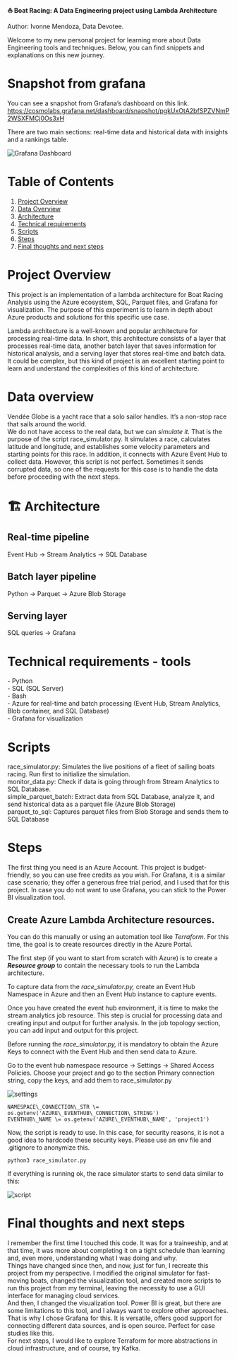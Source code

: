 **⛵ Boat Racing: A Data Engineering project using Lambda Architecture**

Author: Ivonne Mendoza, Data Devotee.

Welcome to my new personal project for learning more about Data Engineering tools and techniques. Below, you can find snippets and explanations on this new journey.

# **Snapshot from grafana**

You can see a snapshot from Grafana’s dashboard on this link.
https://cosmolabs.grafana.net/dashboard/snapshot/pgkUxOtA2bfSPZVNmP2WSXFMCj0Os3xH  

There are two main sections: real-time data and historical data with insights and a rankings table.  

![Grafana Dashboard](./images/grafana_dashboard.png)

# **Table of Contents**

1. [Project Overview](#Project-Overview)
2. [Data Overview](#Data-Overview)
3. [Architecture](#Architecture)
4. [Technical requirements](#Technical-requirements-tools)
5. [Scripts](#Scripts)  
6. [Steps](#Steps)
6. [Final thoughts and next steps](#Final-thoughts-and-next-steps)

# **Project Overview**

This project is an implementation of a lambda architecture for Boat Racing Analysis using the Azure ecosystem, SQL, Parquet files, and Grafana for visualization. The purpose of this experiment is to learn in depth about Azure products and solutions for this specific use case.

Lambda architecture is a well-known and popular architecture for processing real-time data. In short, this architecture consists of a layer that processes real-time data, another batch layer that saves information for historical analysis, and a serving layer that stores real-time and batch data. It could be complex, but this kind of project is an excellent starting point to learn and understand the complexities of this kind of architecture. 

# **Data overview**

Vendée Globe is a yacht race that a solo sailor handles. It’s a non-stop race that sails around the world.  
We do not have access to the real data, but we can *simulate it.* That is the purpose of the script race\_simulator.py. It simulates a race, calculates latitude and longitude, and establishes some velocity parameters and starting points for this race. In addition, it connects with Azure Event Hub to collect data. However, this script is not perfect. Sometimes it sends corrupted data, so one of the requests for this case is to handle the data before proceeding with the next steps.

# **🏗️ Architecture**
## Real-time pipeline      
Event Hub → Stream Analytics → SQL Database

## Batch layer pipeline
Python → Parquet → Azure Blob Storage

## Serving layer
SQL queries → Grafana

# **Technical requirements \- tools**

\- Python  
\- SQL (SQL Server)  
\- Bash   
\- Azure for real-time and batch processing (Event Hub, Stream Analytics, Blob container, and SQL Database)  
\- Grafana for visualization

# **Scripts**

race\_simulator.py: Simulates the live positions of a fleet of sailing boats racing. Run first to initialize the simulation.  
monitor\_data.py: Check if data is going through from Stream Analytics to SQL Database.  
simple\_parquet\_batch: Extract data from SQL Database, analyze it, and send historical data as a parquet file (Azure Blob Storage)  
parquet\_to\_sql: Captures parquet files from Blob Storage and sends them to SQL Database

# **Steps**

The first thing you need is an Azure Account. This project is budget-friendly, so you can use free credits as you wish. For Grafana, it is a similar case scenario; they offer a generous free trial period, and I used that for this project. In case you do not want to use Grafana, you can stick to the Power BI visualization tool.

## Create Azure Lambda Architecture resources.

You can do this manually or using an automation tool like *Terraform.* For this time, the goal is to create resources directly in the Azure Portal.   

The first step (if you want to start from scratch with Azure) is to create a ***Resource group*** to contain the necessary tools to run the Lambda architecture.

To capture data from the *race\_simulator.py,* create an Event Hub Namespace in Azure and then an Event Hub instance to capture events.  

Once you have created the event hub environment, it is time to make the stream analytics job resource. This step is crucial for processing data and creating input and output for further analysis. In the job topology section, you can add input and output for this project.

Before running the *race\_simulator.py,* it is mandatory to obtain the Azure Keys to connect with the Event Hub and then send data to Azure.

Go to the event hub namespace resource → Settings → Shared Access Policies. Choose your project and go to the section Primary connection string, copy the keys, and add them to race\_simulator.py 

![settings](./images/share.png)

```
NAMESPACE\_CONNECTION\_STR \= os.getenv('AZURE\_EVENTHUB\_CONNECTION\_STRING')  
EVENTHUB\_NAME \= os.getenv('AZURE\_EVENTHUB\_NAME', 'project1')  
```    

Now, the script is ready to use. In this case, for security reasons, it is not a good idea to hardcode these security keys. Please use an env file and .gitignore to anonymize this. 

```
python3 race_simulator.py  
```

If everything is running ok, the race simulator starts to send data similar to this:

![script](./images/run.png)


   
# **Final thoughts and next steps**  
I remember the first time I touched this code. It was for a traineeship, and at that time, it was more about completing it on a tight schedule than learning and, even more, understanding what I was doing and why.  
Things have changed since then, and now, just for fun, I recreate this project from my perspective. I modified the original simulator for fast-moving boats, changed the visualization tool, and created more scripts to run this project from my terminal, leaving the necessity to use a GUI interface for managing cloud services.  
And then, I changed the visualization tool. Power BI is great, but there are some limitations to this tool, and I always want to explore other approaches.  
That is why I chose Grafana for this. It is versatile, offers good support for connecting different data sources, and is open source. Perfect for case studies like this.  
For next steps, I would like to explore Terraform for more abstractions in cloud infrastructure, and of course, try Kafka.

